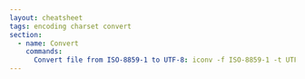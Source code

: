 ```yaml
---
layout: cheatsheet
tags: encoding charset convert
section:
  - name: Convert
    commands:
      Convert file from ISO-8859-1 to UTF-8: iconv -f ISO-8859-1 -t UTF-8 in.txt > out.txt
---
```

